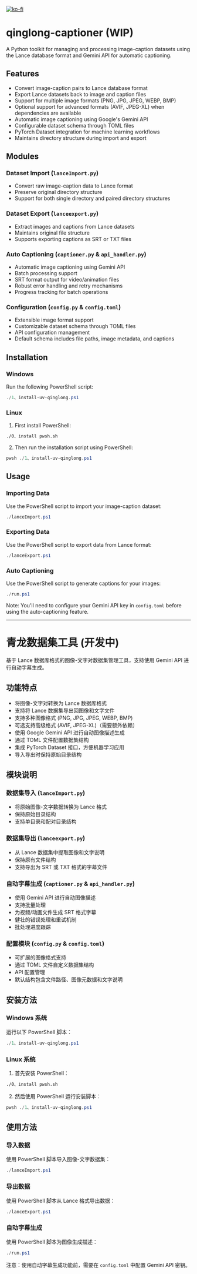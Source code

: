 [![ko-fi](https://ko-fi.com/img/githubbutton_sm.svg)](https://ko-fi.com/N4N1NOO2K)

# qinglong-captioner (WIP)

A Python toolkit for managing and processing image-caption datasets using the Lance database format and Gemini API for automatic captioning.

## Features

- Convert image-caption pairs to Lance database format
- Export Lance datasets back to image and caption files
- Support for multiple image formats (PNG, JPG, JPEG, WEBP, BMP)
- Optional support for advanced formats (AVIF, JPEG-XL) when dependencies are available
- Automatic image captioning using Google's Gemini API
- Configurable dataset schema through TOML files
- PyTorch Dataset integration for machine learning workflows
- Maintains directory structure during import and export

## Modules

### Dataset Import (`lanceImport.py`)
- Convert raw image-caption data to Lance format
- Preserve original directory structure
- Support for both single directory and paired directory structures

### Dataset Export (`lanceexport.py`)
- Extract images and captions from Lance datasets
- Maintains original file structure
- Supports exporting captions as SRT or TXT files

### Auto Captioning (`captioner.py` & `api_handler.py`)
- Automatic image captioning using Gemini API
- Batch processing support
- SRT format output for video/animation files
- Robust error handling and retry mechanisms
- Progress tracking for batch operations

### Configuration (`config.py` & `config.toml`)
- Extensible image format support
- Customizable dataset schema through TOML files
- API configuration management
- Default schema includes file paths, image metadata, and captions

## Installation

### Windows
Run the following PowerShell script:
```powershell
./1、install-uv-qinglong.ps1
```

### Linux
1. First install PowerShell:
```bash
./0、install pwsh.sh
```
2. Then run the installation script using PowerShell:
```powershell
pwsh ./1、install-uv-qinglong.ps1
```

## Usage

### Importing Data
Use the PowerShell script to import your image-caption dataset:
```powershell
./lanceImport.ps1
```

### Exporting Data
Use the PowerShell script to export data from Lance format:
```powershell
./lanceExport.ps1
```

### Auto Captioning
Use the PowerShell script to generate captions for your images:
```powershell
./run.ps1
```

Note: You'll need to configure your Gemini API key in `config.toml` before using the auto-captioning feature.

---

# 青龙数据集工具 (开发中)

基于 Lance 数据库格式的图像-文字对数据集管理工具，支持使用 Gemini API 进行自动字幕生成。

## 功能特点

- 将图像-文字对转换为 Lance 数据库格式
- 支持将 Lance 数据集导出回图像和文字文件
- 支持多种图像格式 (PNG, JPG, JPEG, WEBP, BMP)
- 可选支持高级格式 (AVIF, JPEG-XL)（需要额外依赖）
- 使用 Google Gemini API 进行自动图像描述生成
- 通过 TOML 文件配置数据集结构
- 集成 PyTorch Dataset 接口，方便机器学习应用
- 导入导出时保持原始目录结构

## 模块说明

### 数据集导入 (`lanceImport.py`)
- 将原始图像-文字数据转换为 Lance 格式
- 保持原始目录结构
- 支持单目录和配对目录结构

### 数据集导出 (`lanceexport.py`)
- 从 Lance 数据集中提取图像和文字说明
- 保持原有文件结构
- 支持导出为 SRT 或 TXT 格式的字幕文件

### 自动字幕生成 (`captioner.py` & `api_handler.py`)
- 使用 Gemini API 进行自动图像描述
- 支持批量处理
- 为视频/动画文件生成 SRT 格式字幕
- 健壮的错误处理和重试机制
- 批处理进度跟踪

### 配置模块 (`config.py` & `config.toml`)
- 可扩展的图像格式支持
- 通过 TOML 文件自定义数据集结构
- API 配置管理
- 默认结构包含文件路径、图像元数据和文字说明

## 安装方法

### Windows 系统
运行以下 PowerShell 脚本：
```powershell
./1、install-uv-qinglong.ps1
```

### Linux 系统
1. 首先安装 PowerShell：
```bash
./0、install pwsh.sh
```
2. 然后使用 PowerShell 运行安装脚本：
```powershell
pwsh ./1、install-uv-qinglong.ps1
```

## 使用方法

### 导入数据
使用 PowerShell 脚本导入图像-文字数据集：
```powershell
./lanceImport.ps1
```

### 导出数据
使用 PowerShell 脚本从 Lance 格式导出数据：
```powershell
./lanceExport.ps1
```

### 自动字幕生成
使用 PowerShell 脚本为图像生成描述：
```powershell
./run.ps1
```

注意：使用自动字幕生成功能前，需要在 `config.toml` 中配置 Gemini API 密钥。
